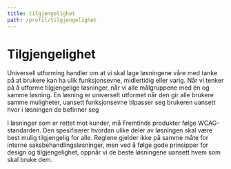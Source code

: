 ```yaml
---
title: tilgjengelighet
path: /profil/tilgjengelighet
---
```


# Tilgjengelighet

Universell utforming handler om at vi skal lage løsningene våre med tanke på at brukere kan ha ulik funksjonsevne, midlertidig eller varig. Når vi tenker på å utforme tilgjengelige løsninger, når vi alle målgruppene med én og samme løsning.
En løsning er universelt utformet når den
gir alle brukere samme muligheter, uansett funksjonsevne
tilpasser seg brukeren uansett hvor i løsningen de befinner seg

I løsninger som er rettet mot kunder, må Fremtinds produkter følge WCAG-standarden. Den spesifiserer hvordan ulike deler av løsningen skal være best mulig tilgjengelig for alle. Reglene gjelder ikke på samme måte for interne saksbehandlingsløsninger, men ved å følge gode prinsipper for design og tilgjengelighet, oppnår vi de beste løsningene uansett hvem som skal bruke dem.
